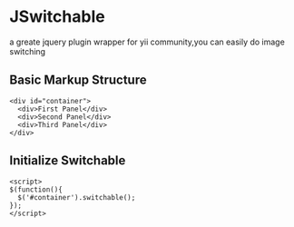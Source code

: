 JSwitchable
===========

a greate jquery plugin wrapper for yii community,you can easily do image switching




## Basic Markup Structure

    <div id="container">
      <div>First Panel</div>
      <div>Second Panel</div>
      <div>Third Panel</div>
    </div>


## Initialize Switchable

    <script>
    $(function(){
      $('#container').switchable();
    });
    </script>
